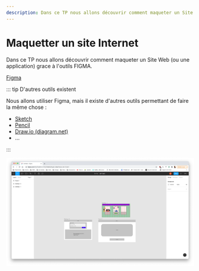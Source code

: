 ```yaml
---
description: Dans ce TP nous allons découvrir comment maqueter un Site Web (ou une application) grace à l'outils FIGMA.
---
```


# Maquetter un site Internet

Dans ce TP nous allons découvrir comment maqueter un Site Web (ou une application) grace à l'outils FIGMA.

[Figma](https://www.figma.com/)

::: tip D'autres outils existent

Nous allons utiliser Figma, mais il existe d'autres outils permettant de faire la même chose :

- [Sketch](https://www.sketch.com/)
- [Pencil](https://pencil.evolus.vn/)
- [Draw.io (diagram.net)](http://diagrams.net/)
- …

:::

![Figma](./res/figma.png)
